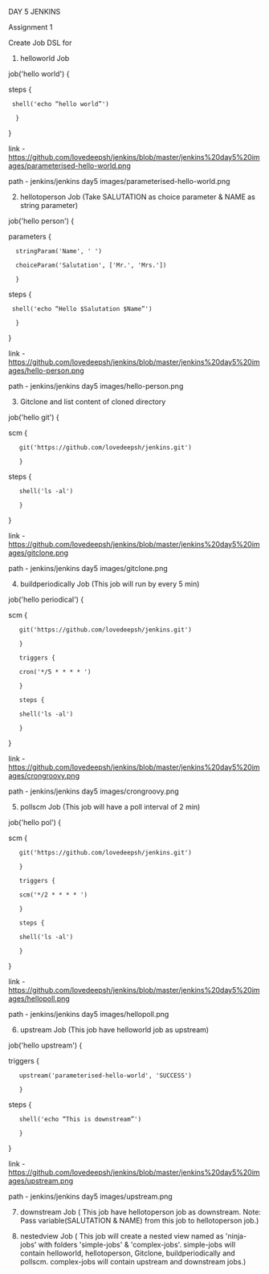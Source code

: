 DAY 5 JENKINS

Assignment 1

Create Job DSL for 
1. helloworld Job 
  
job('hello world') {

   steps {

     shell('echo “hello world”')

      }

   }

link - https://github.com/lovedeepsh/jenkins/blob/master/jenkins%20day5%20images/parameterised-hello-world.png
 
path -  jenkins/jenkins day5 images/parameterised-hello-world.png 

2. hellotoperson Job (Take SALUTATION as choice parameter & NAME as string parameter) 

job('hello person') {

   parameters {

      stringParam('Name', ' ')

      choiceParam('Salutation', ['Mr.', 'Mrs.'])

      }

   steps {

     shell('echo “Hello $Salutation $Name”')

      }

   }

link - https://github.com/lovedeepsh/jenkins/blob/master/jenkins%20day5%20images/hello-person.png

path -  jenkins/jenkins day5 images/hello-person.png 
        
3. Gitclone and list content of cloned directory

job('hello git') {

   scm {

       git('https://github.com/lovedeepsh/jenkins.git')

       }

   steps {

       shell('ls -al')

       } 

   }

link - https://github.com/lovedeepsh/jenkins/blob/master/jenkins%20day5%20images/gitclone.png

path -  jenkins/jenkins day5 images/gitclone.png 

4. buildperiodically Job (This job will run by every 5 min) 

job('hello periodical') {

   scm {

       git('https://github.com/lovedeepsh/jenkins.git')

       }

       triggers {

       cron('*/5 * * * * ')

       }

       steps {

       shell('ls -al')

       } 

   }

link - https://github.com/lovedeepsh/jenkins/blob/master/jenkins%20day5%20images/crongroovy.png

path -  jenkins/jenkins day5 images/crongroovy.png 

5. pollscm Job (This job will have a poll interval of 2 min) 

job('hello pol') {

   scm {

       git('https://github.com/lovedeepsh/jenkins.git')

       }

       triggers {

       scm('*/2 * * * * ')

       }

       steps {

       shell('ls -al')

       } 

   }

link - https://github.com/lovedeepsh/jenkins/blob/master/jenkins%20day5%20images/hellopoll.png

path -  jenkins/jenkins day5 images/hellopoll.png 

6. upstream Job (This job have helloworld job as upstream) 

job('hello upstream') {

   triggers {

       upstream('parameterised-hello-world', 'SUCCESS')

       }

   steps {

       shell('echo “This is downstream”')

       } 

   }

link - https://github.com/lovedeepsh/jenkins/blob/master/jenkins%20day5%20images/upstream.png

path -  jenkins/jenkins day5 images/upstream.png 

7. downstream Job ( This job have hellotoperson job as downstream. Note: Pass variable(SALUTATION & NAME) from this job to hellotoperson job.) 

			
8. nestedview Job ( This job will create a nested view named as 'ninja-jobs' with folders 'simple-jobs' & 'complex-jobs'. simple-jobs will contain helloworld, hellotoperson, Gitclone, buildperiodically and pollscm. complex-jobs will contain upstream and downstream jobs.) 



